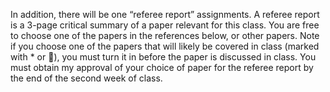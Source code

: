 In addition, there will be one “referee report” assignments. A referee report is a 3-page critical summary
of a paper relevant for this class. You are free to choose one of the papers in the references below, or
other papers. Note if you choose one of the papers that will likely be covered in class (marked with * or
), you must turn it in before the paper is discussed in class. You must obtain my approval of your choice
of paper for the referee report by the end of the second week of class.
